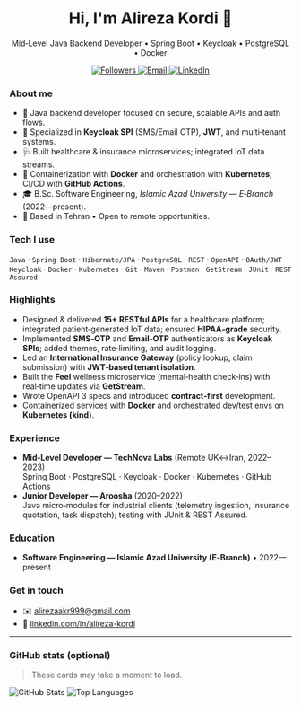 <!-- Profile README for alirezakordi13844 -->
<h1 align="center">Hi, I'm Alireza Kordi 👋</h1>
<p align="center">
  Mid‑Level Java Backend Developer • Spring Boot • Keycloak • PostgreSQL • Docker
</p>

<p align="center">
  <a href="https://github.com/alirezakordi13844?tab=followers">
    <img alt="Followers" src="https://img.shields.io/github/followers/alirezakordi13844?label=Follow&style=social">
  </a>
  <a href="mailto:alirezaakr999@gmail.com">
    <img alt="Email" src="https://img.shields.io/badge/Email-alirezaakr999%40gmail.com-informational">
  </a>
  <a href="https://www.linkedin.com/in/alireza-kordi">
    <img alt="LinkedIn" src="https://img.shields.io/badge/LinkedIn-alireza--kordi-blue">
  </a>
</p>

### About me
- 🔧 Java backend developer focused on secure, scalable APIs and auth flows.
- 🧩 Specialized in **Keycloak SPI** (SMS/Email OTP), **JWT**, and multi‑tenant systems.
- 🩺 Built healthcare & insurance microservices; integrated IoT data streams.
- 🧰 Containerization with **Docker** and orchestration with **Kubernetes**; CI/CD with **GitHub Actions**.
- 🎓 B.Sc. Software Engineering, *Islamic Azad University — E‑Branch* (2022—present).
- 📍 Based in Tehran • Open to remote opportunities.

### Tech I use
`Java` · `Spring Boot` · `Hibernate/JPA` · `PostgreSQL` · `REST` · `OpenAPI` · `OAuth/JWT`  
`Keycloak` · `Docker` · `Kubernetes` · `Git` · `Maven` · `Postman` · `GetStream` · `JUnit` · `REST Assured`

### Highlights
- Designed & delivered **15+ RESTful APIs** for a healthcare platform; integrated patient‑generated IoT data; ensured **HIPAA‑grade** security.
- Implemented **SMS‑OTP** and **Email‑OTP** authenticators as **Keycloak SPIs**; added themes, rate‑limiting, and audit logging.
- Led an **International Insurance Gateway** (policy lookup, claim submission) with **JWT‑based tenant isolation**.
- Built the **Feel** wellness microservice (mental‑health check‑ins) with real‑time updates via **GetStream**.
- Wrote OpenAPI 3 specs and introduced **contract‑first** development.
- Containerized services with **Docker** and orchestrated dev/test envs on **Kubernetes (kind)**.

### Experience
- **Mid‑Level Developer — TechNova Labs** (Remote UK↔Iran, 2022–2023)  
  Spring Boot · PostgreSQL · Keycloak · Docker · Kubernetes · GitHub Actions
- **Junior Developer — Aroosha** (2020–2022)  
  Java micro‑modules for industrial clients (telemetry ingestion, insurance quotation, task dispatch); testing with JUnit & REST Assured.

### Education
- **Software Engineering — Islamic Azad University (E‑Branch)** • 2022—present

### Get in touch
- ✉️ alirezaakr999@gmail.com
- 🔗 <a href="https://www.linkedin.com/in/alireza-kordi">linkedin.com/in/alireza-kordi</a>

---

### GitHub stats (optional)
> These cards may take a moment to load.
  
![GitHub Stats](https://github-readme-stats.vercel.app/api?username=alirezakordi13844&show_icons=true)
![Top Languages](https://github-readme-stats.vercel.app/api/top-langs/?username=alirezakordi13844&layout=compact)

<!--
Tips:
- Keep this file concise; link to repositories for details.
- Update highlights as you finish new projects or certifications.
-->
